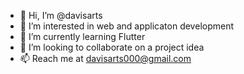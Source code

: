 - 👋 Hi, I’m @davisarts
- 👀 I’m interested in web and applicaton development
- 🌱 I’m currently learning Flutter
- 💞️ I’m looking to collaborate on a project idea
- 📫 Reach me at davisarts000@gmail.com

<!---
davisarts/davisarts is a ✨ special ✨ repository because its `README.md` (this file) appears on your GitHub profile.
You can click the Preview link to take a look at your changes.
--->
